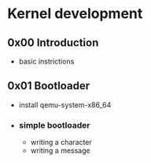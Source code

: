 # Kernel development

## 0x00 Introduction

- basic instrictions


## 0x01 Bootloader

- install qemu-system-x86_64

- ### simple bootloader
	- writing a character
	- writing a message

